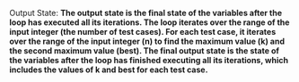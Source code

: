 Output State: **The output state is the final state of the variables after the loop has executed all its iterations. The loop iterates over the range of the input integer (the number of test cases). For each test case, it iterates over the range of the input integer (n) to find the maximum value (k) and the second maximum value (best). The final output state is the state of the variables after the loop has finished executing all its iterations, which includes the values of k and best for each test case.**